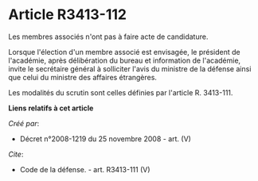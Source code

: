 # Article R3413-112

Les membres associés n'ont pas à faire acte de candidature. 

Lorsque l'élection d'un membre associé est envisagée, le président de l'académie, après délibération du bureau et information
de l'académie, invite le secrétaire général à solliciter l'avis du ministre de la défense ainsi que celui du ministre des
affaires étrangères. 

Les modalités du scrutin sont celles définies par l'article R. 3413-111.

**Liens relatifs à cet article**

_Créé par_:

  - Décret n°2008-1219 du 25 novembre 2008 - art. (V)

_Cite_:

  - Code de la défense. - art. R3413-111 (V)
